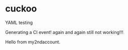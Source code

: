 # cuckoo
YAML testing

Generating a CI event!
again
and again
still not working!!!

Hello from my2ndaccount.
